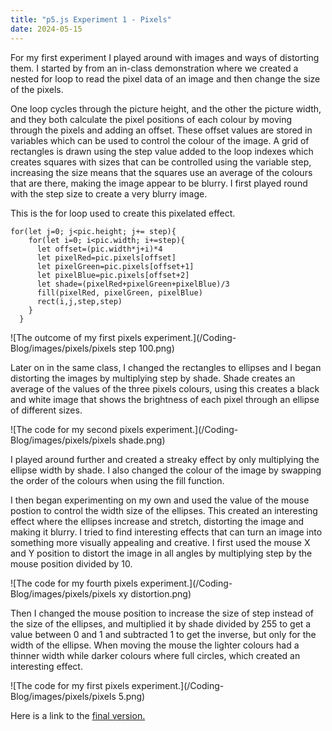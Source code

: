 ```yaml
---
title: "p5.js Experiment 1 - Pixels"
date: 2024-05-15
---
```


For my first experiment I played around with images and ways of distorting them.
I started by from an in-class demonstration where we created a nested for loop to read the pixel data of an image and then change the size of the pixels.

One loop cycles through the picture height, and the other the picture width, and they both calculate the pixel positions of each colour by moving through the pixels and adding an offset. These offset values are stored in variables which can be used to control the colour of the image. A grid of rectangles is drawn using the step value added to the loop indexes which creates squares with sizes that can be controlled using the variable step, increasing the size means that the squares use an average of the colours that are there, making the image appear to be blurry. I first played round with the step size to create a very blurry image.

This is the for loop used to create this pixelated effect.

```
for(let j=0; j<pic.height; j+= step){
    for(let i=0; i<pic.width; i+=step){
      let offset=(pic.width*j+i)*4
      let pixelRed=pic.pixels[offset]
      let pixelGreen=pic.pixels[offset+1]
      let pixelBlue=pic.pixels[offset+2]
      let shade=(pixelRed+pixelGreen+pixelBlue)/3
      fill(pixelRed, pixelGreen, pixelBlue)
      rect(i,j,step,step)
    }
  }
```

![The outcome of my first pixels experiment.](/Coding-Blog/images/pixels/pixels step 100.png) 

Later on in the same class, I changed the rectangles to ellipses and I began distorting the images by multiplying step by shade. Shade creates an average of the values of the three pixels colours, using this creates a black and white image that shows the brightness of each pixel through an ellipse of different sizes.

![The code for my second pixels experiment.](/Coding-Blog/images/pixels/pixels shade.png) 

  
I played around further and created a streaky effect by only multiplying the ellipse width by shade. I also changed the colour of the image by swapping the order of the colours when using the fill function.


I then began experimenting on my own and used the value of the mouse postion to control the width size of the ellipses. This created an interesting effect where the ellipses increase and stretch, distorting the image and making it blurry.
I tried to find interesting effects that can turn an image into something more visually appealing and creative. I first used the mouse X and Y position to distort the image in all angles by multiplying step by the mouse position divided by 10.

![The code for my fourth pixels experiment.](/Coding-Blog/images/pixels/pixels xy distortion.png) 

Then I changed the mouse position to increase the size of step instead of the size of the ellipses, and multiplied it by shade divided by 255 to get a value between 0 and 1 and subtracted 1 to get the inverse, but only for the width of the ellipse. When moving the mouse the lighter colours had a thinner width while darker colours where full circles, which created an interesting effect.

![The code for my first pixels experiment.](/Coding-Blog/images/pixels/pixels 5.png) 

Here is a link to the [final version.](/Coding-Blog/CreativeCode/pixels_5/index.html)

